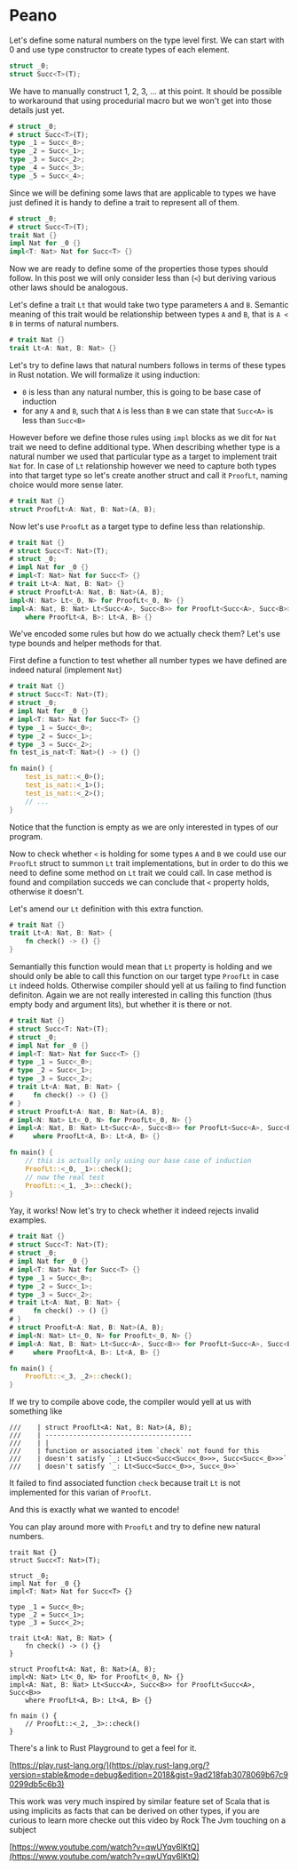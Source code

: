 # Peano

Let's define some natural numbers on the type level first. We can start with 0 and use type constructor to create types of each element.

```rust
struct _0;
struct Succ<T>(T);
```

We have to manually construct 1, 2, 3, ... at this point. It should be possible to workaround that using procedurial macro but we won't get into those details just yet.

```rust
# struct _0;
# struct Succ<T>(T);
type _1 = Succ<_0>;
type _2 = Succ<_1>;
type _3 = Succ<_2>;
type _4 = Succ<_3>;
type _5 = Succ<_4>;
```

Since we will be defining some laws that are applicable to types we have just defined it is handy to define a trait to represent all of them.

```rust
# struct _0;
# struct Succ<T>(T);
trait Nat {}
impl Nat for _0 {}
impl<T: Nat> Nat for Succ<T> {}
```

Now we are ready to define some of the properties those types should follow. In this post we will only consider less than (`<`) but deriving various other laws should be analogous.

Let's define a trait `Lt` that would take two type parameters `A` and `B`. Semantic meaning of this trait would be relationship between types `A` and `B`, that is `A < B` in terms of natural numbers.

```rust
# trait Nat {}
trait Lt<A: Nat, B: Nat> {}
```

Let's try to define laws that natural numbers follows in terms of these types in Rust notation. We will formalize it using induction:

- `0` is less than any natural number, this is going to be base case of induction
- for any `A` and `B`, such that `A` is less than `B` we can state that `Succ<A>` is less than `Succ<B>`

However before we define those rules using `impl` blocks as we dit for `Nat` trait we need to define additional type. When describing whether type is a natural number we used that particular type as a target to implement trait `Nat` for. In case of `Lt` relationship however we need to capture both types into that target type so let's create another struct and call it `ProofLt`, naming choice would more sense later.

```rust
# trait Nat {}
struct ProofLt<A: Nat, B: Nat>(A, B);
```

Now let's use `ProofLt` as a target type to define less than relationship.

```rust
# trait Nat {}
# struct Succ<T: Nat>(T);
# struct _0;
# impl Nat for _0 {}
# impl<T: Nat> Nat for Succ<T> {}
# trait Lt<A: Nat, B: Nat> {}
# struct ProofLt<A: Nat, B: Nat>(A, B);
impl<N: Nat> Lt<_0, N> for ProofLt<_0, N> {}
impl<A: Nat, B: Nat> Lt<Succ<A>, Succ<B>> for ProofLt<Succ<A>, Succ<B>>
    where ProofLt<A, B>: Lt<A, B> {}
```

We've encoded some rules but how do we actually check them? Let's use type bounds and helper methods for that.

First define a function to test whether all number types we have defined are indeed natural (implement `Nat`)

```rust
# trait Nat {}
# struct Succ<T: Nat>(T);
# struct _0;
# impl Nat for _0 {}
# impl<T: Nat> Nat for Succ<T> {}
# type _1 = Succ<_0>;
# type _2 = Succ<_1>;
# type _3 = Succ<_2>;
fn test_is_nat<T: Nat>() -> () {}

fn main() {
    test_is_nat::<_0>();
    test_is_nat::<_1>();
    test_is_nat::<_2>();
    // ...
}
```

Notice that the function is empty as we are only interested in types of our program.

Now to check whether `<` is holding for some types `A` and `B` we could use our `ProofLt` struct to summon `Lt` trait implementations, but in order to do this we need to define some method on `Lt` trait we could call. In case method is found and compilation succeds we can conclude that `<` property holds, otherwise it doesn't.

Let's amend our `Lt` definition with this extra function.

```rust
# trait Nat {}
trait Lt<A: Nat, B: Nat> {
    fn check() -> () {}
}
```

Semantially this function would mean that `Lt` property is holding and we should only be able to call this function on our target type `ProofLt` in case `Lt` indeed holds. Otherwise compiler should yell at us failing to find function definiton. Again we are not really interested in calling this function (thus empty body and argument lits), but whether it is there or not.

```rust
# trait Nat {}
# struct Succ<T: Nat>(T);
# struct _0;
# impl Nat for _0 {}
# impl<T: Nat> Nat for Succ<T> {}
# type _1 = Succ<_0>;
# type _2 = Succ<_1>;
# type _3 = Succ<_2>;
# trait Lt<A: Nat, B: Nat> {
#     fn check() -> () {}
# }
# struct ProofLt<A: Nat, B: Nat>(A, B);
# impl<N: Nat> Lt<_0, N> for ProofLt<_0, N> {}
# impl<A: Nat, B: Nat> Lt<Succ<A>, Succ<B>> for ProofLt<Succ<A>, Succ<B>>
#     where ProofLt<A, B>: Lt<A, B> {}

fn main() {
    // this is actually only using our base case of induction
    ProofLt::<_0, _1>::check();
    // now the real test
    ProofLt::<_1, _3>::check();
}
```

Yay, it works! Now let's try to check whether it indeed rejects invalid examples.

```rust
# trait Nat {}
# struct Succ<T: Nat>(T);
# struct _0;
# impl Nat for _0 {}
# impl<T: Nat> Nat for Succ<T> {}
# type _1 = Succ<_0>;
# type _2 = Succ<_1>;
# type _3 = Succ<_2>;
# trait Lt<A: Nat, B: Nat> {
#     fn check() -> () {}
# }
# struct ProofLt<A: Nat, B: Nat>(A, B);
# impl<N: Nat> Lt<_0, N> for ProofLt<_0, N> {}
# impl<A: Nat, B: Nat> Lt<Succ<A>, Succ<B>> for ProofLt<Succ<A>, Succ<B>>
#     where ProofLt<A, B>: Lt<A, B> {}

fn main() {
    ProofLt::<_3, _2>::check();
}
```

If we try to compile above code, the compiler would yell at us with something like

```
///    | struct ProofLt<A: Nat, B: Nat>(A, B);
///    | -------------------------------------
///    | |
///    | function or associated item `check` not found for this
///    | doesn't satisfy `_: Lt<Succ<Succ<Succ<_0>>>, Succ<Succ<_0>>>`
///    | doesn't satisfy `_: Lt<Succ<Succ<_0>>, Succ<_0>>`
```

It failed to find associated function `check` because trait `Lt` is not implemented for this varian of `ProofLt`.

And this is exactly what we wanted to encode!

You can play around more with `ProofLt` and try to define new natural numbers.

```rust,editable
trait Nat {}
struct Succ<T: Nat>(T);

struct _0;
impl Nat for _0 {}
impl<T: Nat> Nat for Succ<T> {}

type _1 = Succ<_0>;
type _2 = Succ<_1>;
type _3 = Succ<_2>;

trait Lt<A: Nat, B: Nat> {
    fn check() -> () {}
}

struct ProofLt<A: Nat, B: Nat>(A, B);
impl<N: Nat> Lt<_0, N> for ProofLt<_0, N> {}
impl<A: Nat, B: Nat> Lt<Succ<A>, Succ<B>> for ProofLt<Succ<A>, Succ<B>>
    where ProofLt<A, B>: Lt<A, B> {}

fn main () {
    // ProofLt::<_2, _3>::check()
}
```

There's a link to Rust Playground to get a feel for it.

[https://play.rust-lang.org/](https://play.rust-lang.org/?version=stable&mode=debug&edition=2018&gist=9ad218fab3078069b67c90299db5c6b3)

This work was very much inspired by similar feature set of Scala that is using implicits as facts that can be derived on other types, if you are curious to learn more checke out this video by Rock The Jvm touching on a subject

[https://www.youtube.com/watch?v=qwUYqv6lKtQ](https://www.youtube.com/watch?v=qwUYqv6lKtQ)